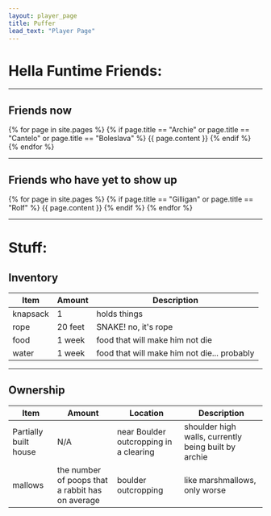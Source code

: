 ```yaml
---
layout: player_page
title: Puffer
lead_text: "Player Page" 
---
```

# Hella Funtime Friends:

***

## Friends now

{% for page in site.pages %}
{% if page.title == "Archie"  or page.title == "Cantelo" or page.title == "Boleslava" %}
{{ page.content }}
{% endif %}
{% endfor %}

***

## Friends who have yet to show up

{% for page in site.pages %}
{% if page.title == "Gilligan"  or page.title == "Rolf" %}
{{ page.content }}
{% endif %}
{% endfor %}

***

# Stuff:

## Inventory

  | Item | Amount |  Description |
  |------|---------|-------------|
  | knapsack | 1 | holds things |
  | rope | 20 feet | SNAKE! no, it's rope |
  | food | 1 week | food that will make him not die |
  | water | 1 week | food that will make him not die... probably |

***

## Ownership

  | Item | Amount |  Location | Description |
  |------|---------|----------|-------------|
  |Partially built house | N/A | near Boulder outcropping in a clearing| shoulder high walls, currently being built by archie |
  |mallows | the number of poops that a rabbit has on average | boulder outcropping | like marshmallows, only worse

